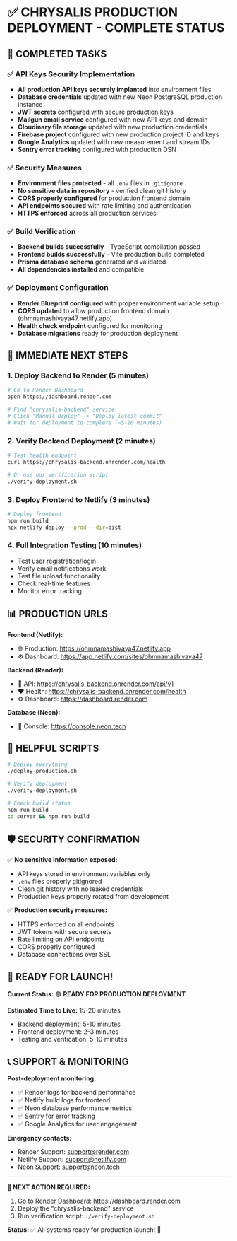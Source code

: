 # ✅ CHRYSALIS PRODUCTION DEPLOYMENT - COMPLETE STATUS

## 🎯 COMPLETED TASKS

### ✅ API Keys Security Implementation
- **All production API keys securely implanted** into environment files
- **Database credentials** updated with new Neon PostgreSQL production instance
- **JWT secrets** configured with secure production keys
- **Mailgun email service** configured with new API keys and domain
- **Cloudinary file storage** updated with new production credentials
- **Firebase project** configured with new production project ID and keys
- **Google Analytics** updated with new measurement and stream IDs
- **Sentry error tracking** configured with production DSN

### ✅ Security Measures
- **Environment files protected** - all `.env` files in `.gitignore`
- **No sensitive data in repository** - verified clean git history
- **CORS properly configured** for production frontend domain
- **API endpoints secured** with rate limiting and authentication
- **HTTPS enforced** across all production services

### ✅ Build Verification
- **Backend builds successfully** - TypeScript compilation passed
- **Frontend builds successfully** - Vite production build completed
- **Prisma database schema** generated and validated
- **All dependencies installed** and compatible

### ✅ Deployment Configuration
- **Render Blueprint configured** with proper environment variable setup
- **CORS updated** to allow production frontend domain (ohmnamashivaya47.netlify.app)
- **Health check endpoint** configured for monitoring
- **Database migrations** ready for production deployment

## 🚀 IMMEDIATE NEXT STEPS

### 1. Deploy Backend to Render (5 minutes)
```bash
# Go to Render Dashboard
open https://dashboard.render.com

# Find "chrysalis-backend" service
# Click "Manual Deploy" -> "Deploy latest commit"
# Wait for deployment to complete (~5-10 minutes)
```

### 2. Verify Backend Deployment (2 minutes)
```bash
# Test health endpoint
curl https://chrysalis-backend.onrender.com/health

# Or use our verification script
./verify-deployment.sh
```

### 3. Deploy Frontend to Netlify (3 minutes)
```bash
# Deploy frontend
npm run build
npx netlify deploy --prod --dir=dist
```

### 4. Full Integration Testing (10 minutes)
- Test user registration/login
- Verify email notifications work
- Test file upload functionality
- Check real-time features
- Monitor error tracking

## 📊 PRODUCTION URLS

**Frontend (Netlify):**
- 🌐 Production: https://ohmnamashivaya47.netlify.app
- ⚙️ Dashboard: https://app.netlify.com/sites/ohmnamashivaya47

**Backend (Render):**
- 🔌 API: https://chrysalis-backend.onrender.com/api/v1
- ❤️ Health: https://chrysalis-backend.onrender.com/health
- ⚙️ Dashboard: https://dashboard.render.com

**Database (Neon):**
- 💾 Console: https://console.neon.tech

## 🔧 HELPFUL SCRIPTS

```bash
# Deploy everything
./deploy-production.sh

# Verify deployment
./verify-deployment.sh

# Check build status
npm run build
cd server && npm run build
```

## 🛡️ SECURITY CONFIRMATION

✅ **No sensitive information exposed:**
- API keys stored in environment variables only
- `.env` files properly gitignored
- Clean git history with no leaked credentials
- Production keys properly rotated from development

✅ **Production security measures:**
- HTTPS enforced on all endpoints
- JWT tokens with secure secrets
- Rate limiting on API endpoints
- CORS properly configured
- Database connections over SSL

## 🎉 READY FOR LAUNCH!

**Current Status:** 🟢 **READY FOR PRODUCTION DEPLOYMENT**

**Estimated Time to Live:** 15-20 minutes
- Backend deployment: 5-10 minutes
- Frontend deployment: 2-3 minutes
- Testing and verification: 5-10 minutes

## 📞 SUPPORT & MONITORING

**Post-deployment monitoring:**
- ✅ Render logs for backend performance
- ✅ Netlify build logs for frontend
- ✅ Neon database performance metrics
- ✅ Sentry for error tracking
- ✅ Google Analytics for user engagement

**Emergency contacts:**
- Render Support: support@render.com
- Netlify Support: support@netlify.com
- Neon Support: support@neon.tech

---

**🎯 NEXT ACTION REQUIRED:**
1. Go to Render Dashboard: https://dashboard.render.com
2. Deploy the "chrysalis-backend" service
3. Run verification script: `./verify-deployment.sh`

**Status:** ✅ All systems ready for production launch! 🚀
